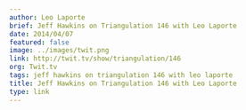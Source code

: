 ```yaml
---
author: Leo Laporte
brief: Jeff Hawkins on Triangulation 146 with Leo Laporte
date: 2014/04/07
featured: false
image: ../images/twit.png
link: http://twit.tv/show/triangulation/146
org: Twit.tv
tags: jeff hawkins on triangulation 146 with leo laporte
title: Jeff Hawkins on Triangulation 146 with Leo Laporte
type: link
---
```

